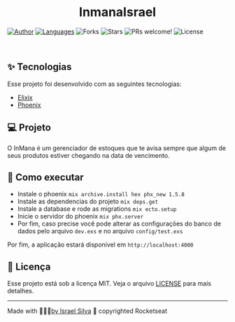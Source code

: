 <h1 align="center">InmanaIsrael</h1>

<p align="center">

  [![Author](https://img.shields.io/badge/author-IsraelSilva-8257E5?style=flat-square)](https://github.com/israel206)
  [![Languages](https://img.shields.io/github/languages/count/israel206/InmanaIsrael?color=%238257E5&style=flat-square)](#)
  <img src="https://img.shields.io/github/forks/israel206/InmanaIsrael?label=forks&message=MIT&color=FFFFFF&labelColor=32B768" alt="Forks">
  <img src="https://img.shields.io/github/stars/israel206/InmanaIsrael?label=stars&message=MIT&color=FFFFFF&labelColor=32B768" alt="Stars">
  <img src="https://img.shields.io/static/v1?label=PRs&message=welcome&color=49AA26&labelColor=000000" alt="PRs welcome!" />
  <img alt="License" src="https://img.shields.io/static/v1?label=license&message=MIT&color=49AA26&labelColor=000000">
</p>

<br>

## ✨ Tecnologias

Esse projeto foi desenvolvido com as seguintes tecnologias:

- [Elixix](https://elixir-lang.org/)
- [Phoenix](https://phoenixframework.org/)

## 💻 Projeto

O InMana é um gerenciador de estoques que te avisa sempre que algum de seus produtos estiver chegando na data de vencimento.

## 🚀 Como executar

- Instale o phoenix `mix archive.install hex phx_new 1.5.8`
- Instale as dependencias do projeto `mix deps.get`
- Instale a database e rode as migrations `mix ecto.setup`
- Inicie o servidor do phoenix `mix phx.server`
- Por fim, caso precise você pode alterar as configurações do banco de dados pelo arquivo `dev.exs` e no arquivo `config/test.exs`

Por fim, a aplicação estará disponível em `http://localhost:4000`

## 📄 Licença

Esse projeto está sob a licença MIT. Veja o arquivo [LICENSE](LICENSE.md) para mais detalhes.

---

Made with 💜💚💙[by Israel Silva](https://israel206.github.io/) 👋 copyrighted Rocketseat

[ts]: https://www.typescriptlang.org
[vscode]: https://code.visualstudio.com/
[yarn]: https://yarnpkg.com/
[vceditconfig]: https://marketplace.visualstudio.com/items?itemName=EditorConfig.EditorConfig
[vceslint]: https://marketplace.visualstudio.com/items?itemName=dbaeumer.vscode-eslint
